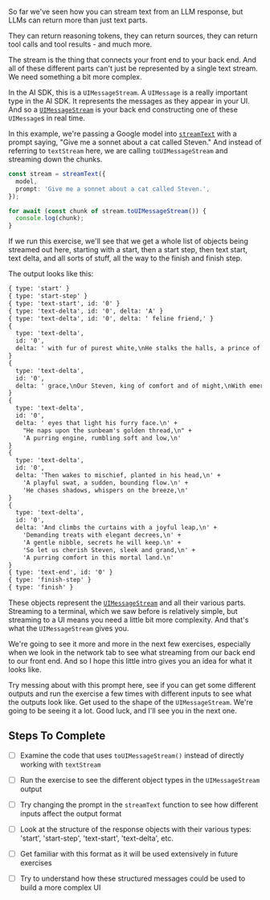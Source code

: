 So far we've seen how you can stream text from an LLM response, but LLMs can return more than just text parts.

They can return reasoning tokens, they can return sources, they can return tool calls and tool results - and much more.

The stream is the thing that connects your front end to your back end. And all of these different parts can't just be represented by a single text stream. We need something a bit more complex.

In the AI SDK, this is a `UIMessageStream`. A `UIMessage` is a really important type in the AI SDK. It represents the messages as they appear in your UI. And so a [`UIMessageStream`](./main.ts) is your back end constructing one of these `UIMessage`s in real time.

In this example, we're passing a Google model into [`streamText`](./main.ts) with a prompt saying, "Give me a sonnet about a cat called Steven." And instead of referring to `textStream` here, we are calling `toUIMessageStream` and streaming down the chunks.

```ts
const stream = streamText({
  model,
  prompt: 'Give me a sonnet about a cat called Steven.',
});

for await (const chunk of stream.toUIMessageStream()) {
  console.log(chunk);
}
```

If we run this exercise, we'll see that we get a whole list of objects being streamed out here, starting with a start, then a start step, then text start, text delta, and all sorts of stuff, all the way to the finish and finish step.

The output looks like this:

```txt
{ type: 'start' }
{ type: 'start-step' }
{ type: 'text-start', id: '0' }
{ type: 'text-delta', id: '0', delta: 'A' }
{ type: 'text-delta', id: '0', delta: ' feline friend,' }
{
  type: 'text-delta',
  id: '0',
  delta: ' with fur of purest white,\nHe stalks the halls, a prince of silent'
}
{
  type: 'text-delta',
  id: '0',
  delta: ' grace,\nOur Steven, king of comfort and of might,\nWith emerald'
}
{
  type: 'text-delta',
  id: '0',
  delta: ' eyes that light his furry face.\n' +
    "He naps upon the sunbeam's golden thread,\n" +
    'A purring engine, rumbling soft and low,\n'
}
{
  type: 'text-delta',
  id: '0',
  delta: 'Then wakes to mischief, planted in his head,\n' +
    'A playful swat, a sudden, bounding flow.\n' +
    'He chases shadows, whispers on the breeze,\n'
}
{
  type: 'text-delta',
  id: '0',
  delta: 'And climbs the curtains with a joyful leap,\n' +
    'Demanding treats with elegant decrees,\n' +
    'A gentle nibble, secrets he will keep.\n' +
    'So let us cherish Steven, sleek and grand,\n' +
    'A purring comfort in this mortal land.\n'
}
{ type: 'text-end', id: '0' }
{ type: 'finish-step' }
{ type: 'finish' }
```

These objects represent the [`UIMessageStream`](./main.ts) and all their various parts. Streaming to a terminal, which we saw before is relatively simple, but streaming to a UI means you need a little bit more complexity. And that's what the `UIMessageStream` gives you.

We're going to see it more and more in the next few exercises, especially when we look in the network tab to see what streaming from our back end to our front end. And so I hope this little intro gives you an idea for what it looks like.

Try messing about with this prompt here, see if you can get some different outputs and run the exercise a few times with different inputs to see what the outputs look like. Get used to the shape of the `UIMessageStream`. We're going to be seeing it a lot. Good luck, and I'll see you in the next one.

## Steps To Complete

- [ ] Examine the code that uses `toUIMessageStream()` instead of directly working with `textStream`

- [ ] Run the exercise to see the different object types in the `UIMessageStream` output

- [ ] Try changing the prompt in the `streamText` function to see how different inputs affect the output format

- [ ] Look at the structure of the response objects with their various types: 'start', 'start-step', 'text-start', 'text-delta', etc.

- [ ] Get familiar with this format as it will be used extensively in future exercises

- [ ] Try to understand how these structured messages could be used to build a more complex UI
